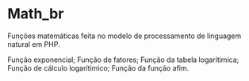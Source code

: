 # Math_br

Funções matemáticas feita no modelo de processamento de linguagem natural em PHP.

Função exponencial;
Função de fatores;
Função da tabela logarítimica;
Função de cálculo logarítimico;
Função da função afim.
